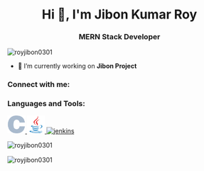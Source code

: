 <h1 align="center">Hi 👋, I'm Jibon Kumar Roy</h1>
<h3 align="center">MERN Stack Developer</h3>

<p align="left"> <img src="https://komarev.com/ghpvc/?username=royjibon0301&label=Profile%20views&color=0e75b6&style=flat" alt="royjibon0301" /> </p>

- 🔭 I’m currently working on **Jibon Project**

<h3 align="left">Connect with me:</h3>
<p align="left">
</p>

<h3 align="left">Languages and Tools:</h3>
<p align="left"> <a href="https://www.cprogramming.com/" target="_blank" rel="noreferrer"> <img src="https://raw.githubusercontent.com/devicons/devicon/master/icons/c/c-original.svg" alt="c" width="40" height="40"/> </a> <a href="https://www.java.com" target="_blank" rel="noreferrer"> <img src="https://raw.githubusercontent.com/devicons/devicon/master/icons/java/java-original.svg" alt="java" width="40" height="40"/> </a> <a href="https://www.jenkins.io" target="_blank" rel="noreferrer"> <img src="https://www.vectorlogo.zone/logos/jenkins/jenkins-icon.svg" alt="jenkins" width="40" height="40"/> </a> </p>

<p><img align="center" src="https://github-readme-stats.vercel.app/api/top-langs?username=royjibon0301&show_icons=true&locale=en&layout=compact" alt="royjibon0301" /></p>

<p><img align="center" src="https://github-readme-streak-stats.herokuapp.com/?user=royjibon0301&" alt="royjibon0301" /></p>
